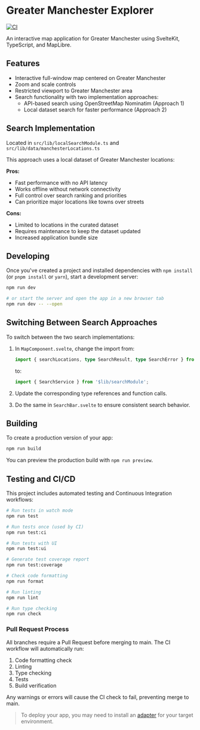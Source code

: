 # Greater Manchester Explorer

[![CI](https://github.com/yourusername/sveltekit-test/actions/workflows/ci.yml/badge.svg)](https://github.com/yourusername/sveltekit-test/actions/workflows/ci.yml)

An interactive map application for Greater Manchester using SvelteKit, TypeScript, and MapLibre.

## Features

- Interactive full-window map centered on Greater Manchester
- Zoom and scale controls
- Restricted viewport to Greater Manchester area
- Search functionality with two implementation approaches:
  - API-based search using OpenStreetMap Nominatim (Approach 1)
  - Local dataset search for faster performance (Approach 2)

## Search Implementation

Located in `src/lib/localSearchModule.ts` and `src/lib/data/manchesterLocations.ts`

This approach uses a local dataset of Greater Manchester locations:

**Pros:**

- Fast performance with no API latency
- Works offline without network connectivity
- Full control over search ranking and priorities
- Can prioritize major locations like towns over streets

**Cons:**

- Limited to locations in the curated dataset
- Requires maintenance to keep the dataset updated
- Increased application bundle size

## Developing

Once you've created a project and installed dependencies with `npm install` (or `pnpm install` or `yarn`), start a development server:

```bash
npm run dev

# or start the server and open the app in a new browser tab
npm run dev -- --open
```

## Switching Between Search Approaches

To switch between the two search implementations:

1. In `MapComponent.svelte`, change the import from:

   ```typescript
   import { searchLocations, type SearchResult, type SearchError } from '$lib/localSearchModule';
   ```

   to:

   ```typescript
   import { SearchService } from '$lib/searchModule';
   ```

2. Update the corresponding type references and function calls.

3. Do the same in `SearchBar.svelte` to ensure consistent search behavior.

## Building

To create a production version of your app:

```bash
npm run build
```

You can preview the production build with `npm run preview`.

## Testing and CI/CD

This project includes automated testing and Continuous Integration workflows:

```bash
# Run tests in watch mode
npm run test

# Run tests once (used by CI)
npm run test:ci

# Run tests with UI
npm run test:ui

# Generate test coverage report
npm run test:coverage

# Check code formatting
npm run format

# Run linting
npm run lint

# Run type checking
npm run check
```

### Pull Request Process

All branches require a Pull Request before merging to main. The CI workflow will automatically run:

1. Code formatting check
2. Linting
3. Type checking
4. Tests
5. Build verification

Any warnings or errors will cause the CI check to fail, preventing merge to main.

> To deploy your app, you may need to install an [adapter](https://svelte.dev/docs/kit/adapters) for your target environment.
